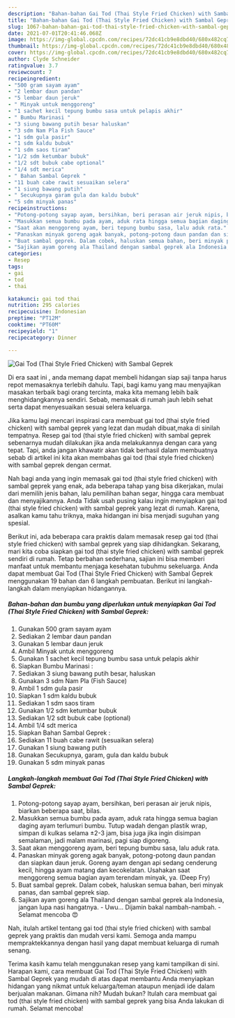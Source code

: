 ```yaml
---
description: "Bahan-bahan Gai Tod (Thai Style Fried Chicken) with Sambal Geprek yang nikmat dan Mudah Dibuat"
title: "Bahan-bahan Gai Tod (Thai Style Fried Chicken) with Sambal Geprek yang nikmat dan Mudah Dibuat"
slug: 1067-bahan-bahan-gai-tod-thai-style-fried-chicken-with-sambal-geprek-yang-nikmat-dan-mudah-dibuat
date: 2021-07-01T20:41:46.068Z
image: https://img-global.cpcdn.com/recipes/72dc41cb9e8dbd40/680x482cq70/gai-tod-thai-style-fried-chicken-with-sambal-geprek-foto-resep-utama.jpg
thumbnail: https://img-global.cpcdn.com/recipes/72dc41cb9e8dbd40/680x482cq70/gai-tod-thai-style-fried-chicken-with-sambal-geprek-foto-resep-utama.jpg
cover: https://img-global.cpcdn.com/recipes/72dc41cb9e8dbd40/680x482cq70/gai-tod-thai-style-fried-chicken-with-sambal-geprek-foto-resep-utama.jpg
author: Clyde Schneider
ratingvalue: 3.7
reviewcount: 7
recipeingredient:
- "500 gram sayam ayam"
- "2 lembar daun pandan"
- "5 lembar daun jeruk"
- " Minyak untuk menggoreng"
- "1 sachet kecil tepung bumbu sasa untuk pelapis akhir"
- " Bumbu Marinasi "
- "3 siung bawang putih besar haluskan"
- "3 sdm Nam Pla Fish Sauce"
- "1 sdm gula pasir"
- "1 sdm kaldu bubuk"
- "1 sdm saos tiram"
- "1/2 sdm ketumbar bubuk"
- "1/2 sdt bubuk cabe optional"
- "1/4 sdt merica"
- " Bahan Sambal Geprek "
- "11 buah cabe rawit sesuaikan selera"
- "1 siung bawang putih"
- " Secukupnya garam gula dan kaldu bubuk"
- "5 sdm minyak panas"
recipeinstructions:
- "Potong-potong sayap ayam, bersihkan, beri perasan air jeruk nipis, biarkan beberapa saat, bilas."
- "Masukkan semua bumbu pada ayam, aduk rata hingga semua bagian daging ayam terlumuri bumbu. Tutup wadah dengan plastik wrap, simpan di kulkas selama ±2-3 jam, bisa juga jika ingin disimpan semalaman, jadi malam marinasi, pagi siap digoreng."
- "Saat akan menggoreng ayam, beri tepung bumbu sasa, lalu aduk rata."
- "Panaskan minyak goreng agak banyak, potong-potong daun pandan dan siapkan daun jeruk. Goreng ayam dengan api sedang cenderung kecil, hingga ayam matang dan kecokelatan. Usahakan saat menggoreng semua bagian ayam terendam minyak, ya. (Deep Fry)"
- "Buat sambal geprek. Dalam cobek, haluskan semua bahan, beri minyak panas, dan sambal geprek siap."
- "Sajikan ayam goreng ala Thailand dengan sambal geprek ala Indonesia, jangan lupa nasi hangatnya. Uwu... Dijamin bakal nambah-nambah. Selamat mencoba 😍"
categories:
- Resep
tags:
- gai
- tod
- thai

katakunci: gai tod thai 
nutrition: 295 calories
recipecuisine: Indonesian
preptime: "PT12M"
cooktime: "PT60M"
recipeyield: "1"
recipecategory: Dinner

---
```



![Gai Tod (Thai Style Fried Chicken) with Sambal Geprek](https://img-global.cpcdn.com/recipes/72dc41cb9e8dbd40/680x482cq70/gai-tod-thai-style-fried-chicken-with-sambal-geprek-foto-resep-utama.jpg)

Di era  saat ini , anda memang dapat membeli hidangan siap saji tanpa harus repot memasaknya terlebih dahulu. Tapi, bagi kamu yang mau menyajikan masakan terbaik bagi orang tercinta, maka kita memang lebih baik menghidangkannya sendiri. Sebab, memasak di rumah jauh lebih sehat serta dapat menyesuaikan sesuai selera keluarga.

Jika kamu lagi mencari inspirasi cara membuat gai tod (thai style fried chicken) with sambal geprek yang lezat dan mudah dibuat,maka di sinilah tempatnya. Resep gai tod (thai style fried chicken) with sambal geprek  sebenarnya mudah dilakukan jika anda melakukannya dengan cara yang tepat. Tapi, anda jangan khawatir akan tidak berhasil dalam membuatnya 
sebab di artikel ini kita akan membahas gai tod (thai style fried chicken) with sambal geprek dengan cermat.  



Nah bagi anda yang ingin memasak gai tod (thai style fried chicken) with sambal geprek yang enak, ada beberapa tahap yang bisa dikerjakan, mulai dari memilih jenis bahan, lalu pemilihan bahan segar, hingga cara membuat dan menyajikannya. Anda Tidak usah pusing kalau ingin menyiapkan gai tod (thai style fried chicken) with sambal geprek yang lezat di rumah. Karena, asalkan kamu  tahu triknya, maka hidangan ini bisa menjadi suguhan yang spesial.

Berikut ini, ada beberapa cara praktis  dalam memasak resep gai tod (thai style fried chicken) with sambal geprek yang siap dihidangkan. Sekarang, mari kita coba siapkan gai tod (thai style fried chicken) with sambal geprek sendiri di rumah. Tetap berbahan sederhana, sajian ini bisa memberi manfaat untuk membantu menjaga kesehatan tubuhmu sekeluarga. Anda dapat membuat Gai Tod (Thai Style Fried Chicken) with Sambal Geprek menggunakan 19 bahan dan 6 langkah pembuatan. Berikut ini langkah-langkah dalam menyiapkan hidangannya.

<!--inarticleads1-->

##### Bahan-bahan dan bumbu yang diperlukan untuk menyiapkan Gai Tod (Thai Style Fried Chicken) with Sambal Geprek:

1. Gunakan 500 gram sayam ayam
1. Sediakan 2 lembar daun pandan
1. Gunakan 5 lembar daun jeruk
1. Ambil  Minyak untuk menggoreng
1. Gunakan 1 sachet kecil tepung bumbu sasa untuk pelapis akhir
1. Siapkan  Bumbu Marinasi :
1. Sediakan 3 siung bawang putih besar, haluskan
1. Gunakan 3 sdm Nam Pla (Fish Sauce)
1. Ambil 1 sdm gula pasir
1. Siapkan 1 sdm kaldu bubuk
1. Sediakan 1 sdm saos tiram
1. Gunakan 1/2 sdm ketumbar bubuk
1. Sediakan 1/2 sdt bubuk cabe (optional)
1. Ambil 1/4 sdt merica
1. Siapkan  Bahan Sambal Geprek :
1. Sediakan 11 buah cabe rawit (sesuaikan selera)
1. Gunakan 1 siung bawang putih
1. Gunakan  Secukupnya, garam, gula dan kaldu bubuk
1. Gunakan 5 sdm minyak panas




<!--inarticleads2-->

##### Langkah-langkah membuat Gai Tod (Thai Style Fried Chicken) with Sambal Geprek:

1. Potong-potong sayap ayam, bersihkan, beri perasan air jeruk nipis, biarkan beberapa saat, bilas.
1. Masukkan semua bumbu pada ayam, aduk rata hingga semua bagian daging ayam terlumuri bumbu. Tutup wadah dengan plastik wrap, simpan di kulkas selama ±2-3 jam, bisa juga jika ingin disimpan semalaman, jadi malam marinasi, pagi siap digoreng.
1. Saat akan menggoreng ayam, beri tepung bumbu sasa, lalu aduk rata.
1. Panaskan minyak goreng agak banyak, potong-potong daun pandan dan siapkan daun jeruk. Goreng ayam dengan api sedang cenderung kecil, hingga ayam matang dan kecokelatan. Usahakan saat menggoreng semua bagian ayam terendam minyak, ya. (Deep Fry)
1. Buat sambal geprek. Dalam cobek, haluskan semua bahan, beri minyak panas, dan sambal geprek siap.
1. Sajikan ayam goreng ala Thailand dengan sambal geprek ala Indonesia, jangan lupa nasi hangatnya. - Uwu... Dijamin bakal nambah-nambah. - Selamat mencoba 😍




Nah, itulah artikel tentang  gai tod (thai style fried chicken) with sambal geprek  yang praktis dan mudah versi kami. Semoga anda mampu mempraktekkannya dengan hasil yang dapat membuat keluarga di rumah senang. 

Terima kasih kamu telah menggunakan resep yang kami tampilkan di sini. Harapan kami, cara membuat  Gai Tod (Thai Style Fried Chicken) with Sambal Geprek yang mudah di atas dapat membantu Anda menyiapkan hidangan yang nikmat untuk keluarga/teman ataupun menjadi ide dalam berjualan makanan. Gimana nih? Mudah bukan? Itulah cara membuat gai tod (thai style fried chicken) with sambal geprek yang bisa Anda lakukan di rumah. Selamat mencoba!

